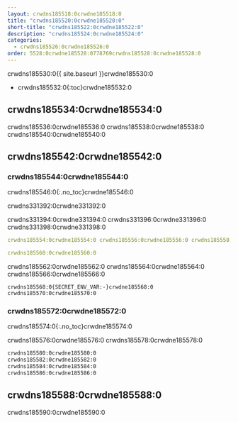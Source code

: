 ```yaml
---
layout: crwdns185518:0crwdne185518:0
title: "crwdns185520:0crwdne185520:0"
short-title: "crwdns185522:0crwdne185522:0"
description: "crwdns185524:0crwdne185524:0"
categories:
  - crwdns185526:0crwdne185526:0
order: 5528:0crwdne185528:0778769crwdns185528:0crwdne185528:0
---
```


crwdns185530:0{{ site.baseurl }}crwdne185530:0

+ crwdns185532:0{:toc}crwdne185532:0

## crwdns185534:0crwdne185534:0

crwdns185536:0crwdne185536:0 crwdns185538:0crwdne185538:0 crwdns185540:0crwdne185540:0

## crwdns185542:0crwdne185542:0

### crwdns185544:0crwdne185544:0

crwdns185546:0{:.no_toc}crwdne185546:0

crwdns331392:0crwdne331392:0

crwdns331394:0crwdne331394:0 crwdns331396:0crwdne331396:0 crwdns331398:0crwdne331398:0

```yaml
crwdns185554:0crwdne185554:0 crwdns185556:0crwdne185556:0 crwdns185558:0crwdne185558:0

crwdns185560:0crwdne185560:0
```

crwdns185562:0crwdne185562:0 crwdns185564:0crwdne185564:0 crwdns185566:0crwdne185566:0

    crwdns185568:0{SECRET_ENV_VAR:-}crwdne185568:0
    crwdns185570:0crwdne185570:0
    

### crwdns185572:0crwdne185572:0

crwdns185574:0{:.no_toc}crwdne185574:0

crwdns185576:0crwdne185576:0 crwdns185578:0crwdne185578:0

```bash
crwdns185580:0crwdne185580:0
crwdns185582:0crwdne185582:0
crwdns185584:0crwdne185584:0
crwdns185586:0crwdne185586:0
```

## crwdns185588:0crwdne185588:0

crwdns185590:0crwdne185590:0